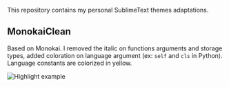 This repository contains my personal SublimeText themes adaptations.

## MonokaiClean
Based on Monokai. I removed the italic on functions arguments and storage types, 
added coloration on language argument (ex: `self` and `cls` in Python).
Language constants are colorized in yellow.

![Highlight example](https://dl.dropbox.com/u/6113789/Github/sublime-text-themes/Monokai-clean.png "Monokai-clean")